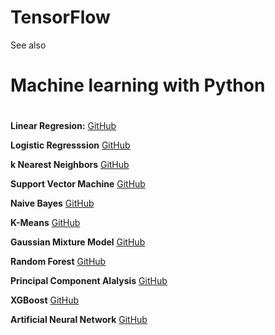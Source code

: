 # TensorFlow


See also 
#  Machine learning with Python <h1>

**Linear Regresion:**  [GitHub](https://github.com/pythonuzgit/elmurodov_linearregression)

**Logistic Regresssion** [GitHub](https://github.com/pythonuzgit/elmurodov_logisticRegression)

**k Nearest Neighbors** [GitHub](https://github.com/pythonuzgit/elmurodov_kNearestNeighbors)

**Support Vector Machine** [GitHub](https://github.com/pythonuzgit/samuz/blob/master/Support%20Vector%20Machine%20with%20Nonlinear%20kernel.ipynb)

**Naive Bayes** [GitHub](https://github.com/pythonuzgit/samuz/blob/master/Naive%20Bayes%20Classification.ipynb)

**K-Means** [GitHub](https://github.com/pythonuzgit/samuz/blob/master/K-Means%20Clusters%20with%20ipl.csv.ipynb)

**Gaussian Mixture Model** [GitHub](https://github.com/pythonuzgit/elmurodov_GaussianMixtureModel)

**Random Forest** [GitHub](https://github.com/pythonuzgit/elmurodov_RandomForest)

**Principal Component Alalysis** [GitHub](https://github.com/pythonuzgit/elmurodov_PrincipialComponentAnalysis)

**XGBoost** [GitHub](https://github.com/pythonuzgit/elmurodov_XGBoost)

**Artificial Neural Network** [GitHub](https://github.com/pythonuzgit/elmurodov_ArtificialNeuralNetworks)


